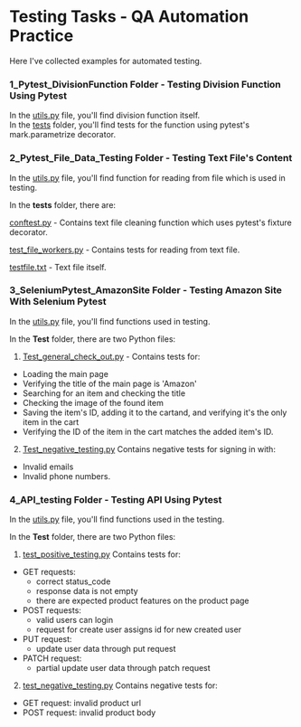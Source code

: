 # Testing Tasks - QA Automation Practice                               
                                         
Here I've collected examples for automated testing.                             
                                                    
### 1_Pytest_DivisionFunction Folder - Testing Division Function Using  Pytest                                                       
                                             
In the [utils.py](https://github.com/NailyaKhus/QA-Automation-Practice/blob/main/1_Pytest_DivisionFunction/utils.py) file, you'll find division function itself.                                                         
In the [tests](https://github.com/NailyaKhus/QA-Automation-Practice/tree/main/1_Pytest_DivisionFunction/tests) folder, you'll find tests for the function using pytest's mark.parametrize decorator.                                                                                                         
                                                     
### 2_Pytest_File_Data_Testing Folder - Testing Text File's Content                                                       
                                               
In the [utils.py](https://github.com/NailyaKhus/QA-Automation-Practice/blob/main/2_Pytest_File_Data_Testing/utils.py) file, you'll find function for reading from file which is used in testing.                                                                          
                                                
In the **tests** folder, there are:                                  
                                     
[conftest.py](https://github.com/NailyaKhus/QA-Automation-Practice/blob/main/2_Pytest_File_Data_Testing/tests/conftest.py) - Contains text file cleaning function which uses pytest's fixture decorator.                                        
                                 
[test_file_workers.py](https://github.com/NailyaKhus/QA-Automation-Practice/blob/main/2_Pytest_File_Data_Testing/tests/test_file_workers.py) - Contains tests for reading from text file.                                      
                            
[testfile.txt](https://github.com/NailyaKhus/QA-Automation-Practice/blob/main/2_Pytest_File_Data_Testing/tests/testfile.txt) - Text file itself.                                                
                                         
                                 
### 3_SeleniumPytest_AmazonSite Folder - Testing Amazon Site With Selenium Pytest                                                       
                                                   
In the [utils.py](https://github.com/NailyaKhus/QA-Automation-Practice/blob/main/FirstSeleniumProject/utils.py) file, you'll find functions used in testing.                           
                             
In the **Test** folder, there are two Python files:                       
                                  
1. [Test_general_check_out.py](https://github.com/NailyaKhus/QA-Automation-Practice/blob/main/FirstSeleniumProject/Test/Test_general_check_out.py) - Contains tests for:                                      
- Loading the main page                                    
- Verifying the title of the main page is 'Amazon'                             
- Searching for an item and checking the title                              
- Checking the image of the found item                                         
- Saving the item's ID, adding it to the cartand, and verifying it's the only item in the cart                                     
- Verifying the ID of the item in the cart matches the added item's ID.                    
                                      
2. [Test_negative_testing.py](https://github.com/NailyaKhus/QA-Automation-Practice/blob/main/FirstSeleniumProject/Test/Test_negative_testing.py) Contains negative tests for signing in with:                                       
- Invalid emails                                     
- Invalid phone numbers.
                                                

### 4_API_testing Folder - Testing API Using Pytest                                                  
                                           
In the [utils.py](https://github.com/NailyaKhus/QA-Automation-Practice/blob/main/4_API_testing/utils.py) file, you'll find functions used in the testing.                                             
                                                           
In the **Test** folder, there are two Python files:                                

1. [test_positive_testing.py](https://github.com/NailyaKhus/QA-Automation-Practice/blob/main/4_API_testing/tests/test_positive_testing.py) Contains tests for:                                   
- GET requests:                                        
    - correct status_code                                          
    - response data is not empty                                       
    - there are expected product features on the product page                                   
- POST requests:                                         
    - valid users can login                                   
    - request for create user assigns id for new created user                                  
- PUT request:                                       
    - update user data through put request                                             
- PATCH request:                                       
    - partial update user data through patch request                                             
                                             
2. [test_negative_testing.py](https://github.com/NailyaKhus/QA-Automation-Practice/blob/main/4_API_testing/tests/test_negative_testing.py) Contains negative tests for:                                  
- GET request: invalid product url                               
- POST request: invalid product body                                     
